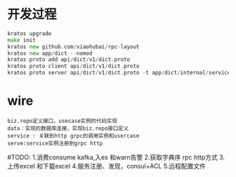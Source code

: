 # 开发过程

``` go
kratos upgrade                                                               //安装依赖,升级版本
make init
kratos new github.com/xiaohubai/rpc-layout                                   //创建大仓
kratos new app/dict --nomod                                                  //大仓模式 公用go.mod
kratos proto add api/dict/v1/dict.proto                                      //添加proto文件
kratos proto client api/dict/v1/dict.proto                                   //生成client代码
kratos proto server api/dict/v1/dict.proto -t app/dict/internal/service      //生成server代码

```


# wire
```
biz.repo定义接口，usecase实例的代码实现
data：实现的数据库连接，实现biz.repo接口定义
service : 关联到http grpc的调用实例和usercase
serve:service实例注册到grpc http

```


#TODO:
1.消费consume kafka,入es  和warn告警
2.获取字典序 rpc http方式
3.上传excel 和下载excel
4.服务注册、发现，consul+ACL
5.远程配置文件



